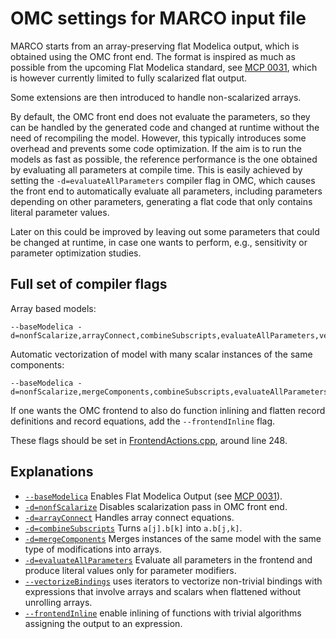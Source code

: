 OMC settings for MARCO input file
=================================

MARCO starts from an array-preserving flat Modelica output, which is obtained using the OMC front end.
The format is inspired as much as possible from the upcoming Flat Modelica standard, see
[MCP 0031](https://github.com/modelica/ModelicaSpecification/tree/MCP/0031/RationaleMCP/0031), which is
however currently limited to fully scalarized flat output.

Some extensions are then introduced to handle non-scalarized arrays.

By default, the OMC front end does not evaluate the parameters, so they can be handled by the generated code
and changed at runtime without the need of recompiling the model. However, this typically introduces some overhead
and prevents some code optimization. If the aim is to run the models as fast as possible, the reference performance
is the one obtained by evaluating all parameters at compile time. This is easily achieved by setting the
`-d=evaluateAllParameters` compiler flag in OMC, which causes the front end to automatically evaluate all parameters,
including parameters depending on other parameters, generating a flat code that only contains literal parameter values.

Later on this could be improved by leaving out some parameters that could be changed at runtime, in case one wants to
perform, e.g., sensitivity or parameter optimization studies.

Full set of compiler flags
--------------------------
Array based models:
```
--baseModelica -d=nonfScalarize,arrayConnect,combineSubscripts,evaluateAllParameters,vectorizeBindings
```
Automatic vectorization of model with many scalar instances of the same components:
```
--baseModelica -d=nonfScalarize,mergeComponents,combineSubscripts,evaluateAllParameters,vectorizeBindings
```
If one wants the OMC frontend to also do function inlining and flatten record definitions and record equations, add the `--frontendInline` flag.

These flags should be set in [FrontendActions.cpp](https://github.com/modelica-polimi/marco/blob/master/lib/Frontend/FrontendActions.cpp), around line 248.

Explanations
-----------
- [``--baseModelica``](https://openmodelica.org/doc/OpenModelicaUsersGuide/latest/omchelptext.html#omcflag-basemodelica)
  Enables Flat Modelica Output (see [MCP 0031](https://github.com/modelica/ModelicaSpecification/tree/MCP/0031/RationaleMCP/0031)).
- [``-d=nonfScalarize``](https://openmodelica.org/doc/OpenModelicaUsersGuide/latest/omchelptext.html#omcflag-debug-nfscalarize)
  Disables scalarization pass in OMC front end.
- [``-d=arrayConnect``](https://openmodelica.org/doc/OpenModelicaUsersGuide/latest/omchelptext.html#omcflag-debug-arrayconnect)
  Handles array connect equations.
- [``-d=combineSubscripts``](https://openmodelica.org/doc/OpenModelicaUsersGuide/latest/omchelptext.html#omcflag-debug-arrayconnect)
  Turns ``a[j].b[k]`` into ``a.b[j,k]``.
- [``-d=mergeComponents``](https://openmodelica.org/doc/OpenModelicaUsersGuide/latest/omchelptext.html#omcflag-debug-mergecomponents)
  Merges instances of the same model with the same type of modifications into arrays.
- [``-d=evaluateAllParameters``](https://openmodelica.org/doc/OpenModelicaUsersGuide/latest/omchelptext.html#omcflag-debug-evaluateallparameters)
  Evaluate all parameters in the frontend and produce literal values only for parameter modifiers.
- [``--vectorizeBindings``](https://openmodelica.org/doc/OpenModelicaUsersGuide/latest/omchelptext.html#omcflag-vectorizebindings)
  uses iterators to vectorize non-trivial bindings with expressions that involve arrays and scalars when flattened without unrolling arrays.
- [``--frontendInline``](https://openmodelica.org/doc/OpenModelicaUsersGuide/latest/omchelptext.html#omcflag-frontendinline) enable inlining of functions with trivial algorithms assigning the output to an expression.
  
  
